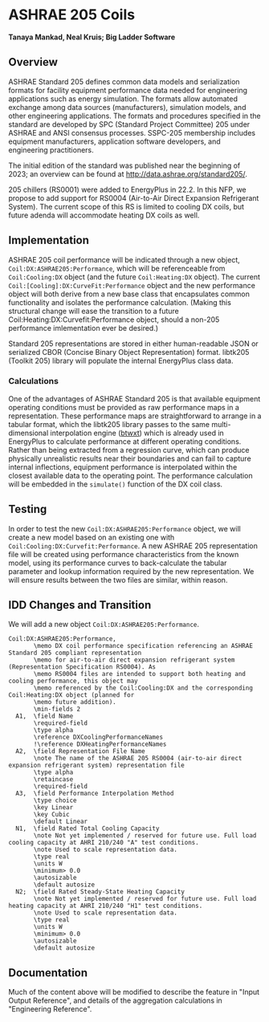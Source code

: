 # ASHRAE 205 Coils

**Tanaya Mankad, Neal Kruis; Big Ladder Software**

## Overview

ASHRAE Standard 205 defines common data models and serialization formats for facility equipment performance data needed for engineering applications such as energy simulation.  The formats allow automated exchange among data sources (manufacturers), simulation models, and other engineering applications. The formats and procedures specified in the standard are developed by SPC (Standard Project Committee) 205 under ASHRAE and ANSI consensus processes. SSPC-205 membership includes equipment manufacturers, application software developers, and engineering practitioners.

The initial edition of the standard was published near the beginning of 2023; an overview can be found at http://data.ashrae.org/standard205/.

205 chillers (RS0001) were added to EnergyPlus in 22.2. In this NFP, we propose to add support for RS0004 (Air-to-Air Direct Expansion Refrigerant System). The current scope of this RS is limited to cooling DX coils, but future adenda will accommodate heating DX coils as well.

## Implementation

ASHRAE 205 coil performance will be indicated through a new object, `Coil:DX:ASHRAE205:Performance`, which will be referenceable from `Coil:Cooling:DX` object (and the future `Coil:Heating:DX` object). The current `Coil:[Cooling]:DX:CurveFit:Performance` object and the new performance object will both derive from a new base class that encapsulates common functionality and isolates the performance calculation. (Making this structural change will ease the transition to a future Coil:Heating:DX:Curvefit:Performance object, should a non-205 performance imlementation ever be desired.)

Standard 205 representations are stored in either human-readable JSON or serialized CBOR (Concise Binary Object Representation) format. libtk205 (Toolkit 205) library will populate the internal EnergyPlus class data.

### Calculations

One of the advantages of ASHRAE Standard 205 is that available equipment operating conditions must be provided as raw performance maps in a representation. These performance maps are straightforward to arrange in a tabular format, which the libtk205 library passes to the same multi-dimensional interpolation engine ([btwxt](https://github.com/bigladder/btwxt)) which is already used in EnergyPlus to calculate performance at different operating conditions. Rather than being extracted from a regression curve, which can produce physically unrealistic results near their boundaries and can fail to capture internal inflections, equipment performance is interpolated within the closest available data to the operating point. The performance calculation will be embedded in the `simulate()` function of the DX coil class.

## Testing

In order to test the new `Coil:DX:ASHRAE205:Performance` object, we will create a new model based on an existing one with `Coil:Cooling:DX:Curvefit:Performance`. A new ASHRAE 205 representation file will be created using performance characteristics from the known model, using its performance curves to back-calculate the tabular parameter and lookup information required by the new representation. We will ensure results between the two files are similar, within reason.

## IDD Changes and Transition

We will add a new object `Coil:DX:ASHRAE205:Performance`.

```
Coil:DX:ASHRAE205:Performance,
       \memo DX coil performance specification referencing an ASHRAE Standard 205 compliant representation
       \memo for air-to-air direct expansion refrigerant system (Representation Specification RS0004). As
       \memo RS0004 files are intended to support both heating and cooling performance, this object may
       \memo referenced by the Coil:Cooling:DX and the corresponding Coil:Heating:DX object (planned for
       \memo future addition).
       \min-fields 2
  A1,  \field Name
       \required-field
       \type alpha
       \reference DXCoolingPerformanceNames
       !\reference DXHeatingPerformanceNames
  A2,  \field Representation File Name
       \note The name of the ASHRAE 205 RS0004 (air-to-air direct expansion refrigerant system) representation file
       \type alpha
       \retaincase
       \required-field
  A3,  \field Performance Interpolation Method
       \type choice
       \key Linear
       \key Cubic
       \default Linear
  N1,  \field Rated Total Cooling Capacity
       \note Not yet implemented / reserved for future use. Full load cooling capacity at AHRI 210/240 "A" test conditions.
       \note Used to scale representation data.
       \type real
       \units W
       \minimum> 0.0
       \autosizable
       \default autosize
  N2;  \field Rated Steady-State Heating Capacity
       \note Not yet implemented / reserved for future use. Full load heating capacity at AHRI 210/240 "H1" test conditions.
       \note Used to scale representation data.
       \type real
       \units W
       \minimum> 0.0
       \autosizable
       \default autosize
```

## Documentation

Much of the content above will be modified to describe the feature in "Input Output Reference", and details of the aggregation calculations in "Engineering Reference".
